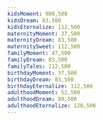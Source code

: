 ```yaml
---
kidsMoment: 900,500
kidsDream: 83,500
kidsEternalize: 112,500
maternityMoment: 37,500
maternityDream: 83,500
maternitySweet: 112,500
familyMoment: 47,500
familyDream: 83,500
familyTales: 112,500
birthdayMoment: 37,500
birthdayDream: 83,500
birthdayEternalize: 112,500
adulthoodMoment: 52,500
adulthoodDream: 88,500
adulthoodEternalize: 120,500
---
```

